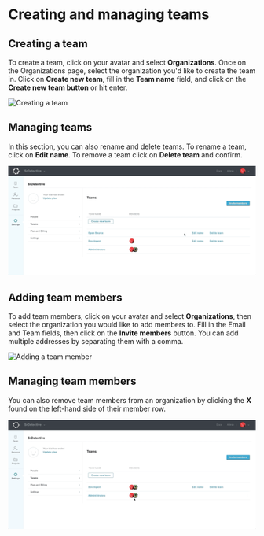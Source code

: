 # Creating and managing teams

## Creating a team

To create a team, click on your avatar and select **Organizations**. Once on the Organizations page, select the organization you'd like to create the team in. Click on **Create new team**, fill in the **Team name** field, and click on the **Create new team button** or hit enter.

![Creating a team](../../images/create_team.gif)

## Managing teams

In this section, you can also rename and delete teams. To rename a team, click on **Edit name**. To remove a team click on **Delete team** and confirm.

![Deleting a team](../../images/delete_team.gif)

## Adding team members

To add team members, click on your avatar and select **Organizations**, then select the organization you would like to add members to. Fill in the Email and Team fields, then click on the **Invite members** button. You can add multiple addresses by separating them with a comma.

![Adding a team member](../../images/add_member.gif)

## Managing team members

You can also remove team members from an organization by clicking the **X** found on the left-hand side of their member row.

![Removing a team member](../../images/remove_member.gif) 
